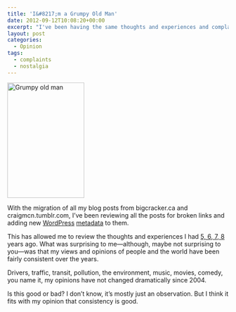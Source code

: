 ```yaml
---
title: 'I&#8217;m a Grumpy Old Man'
date: 2012-09-12T10:08:20+00:00
excerpt: "I've been having the same thoughts and experiences and complaints for the last eight-and-a-half years that I've been documenting them."
layout: post
categories:
  - Opinion
tags:
  - complaints
  - nostalgia
---
```

<img class="alignleft size-full wp-image-3062" title="Grumpy old man" src="https://dv8b8dkxht4vb.cloudfront.net/img/old-man.jpg" alt="Grumpy old man" width="175" height="262" />

With the migration of all my blog posts from bigcracker.ca and craigmcn.tumblr.com, I&#8217;ve been reviewing all the posts for broken links and adding new [WordPress](http://wordpress.org/) [metadata](http://en.wikipedia.org/wiki/Metadata) to them.

This has allowed me to review the thoughts and experiences I had [5, 6, 7, 8](http://youtu.be/LBBqOTd5qzE) years ago. What was surprising to me—although, maybe not surprising to you—was that my views and opinions of people and the world have been fairly consistent over the years.

Drivers, traffic, transit, pollution, the environment, music, movies, comedy, you name it, my opinions have not changed dramatically since 2004.

Is this good or bad? I don&#8217;t know, it&#8217;s mostly just an observation. But I think it fits with my opinion that consistency is good.